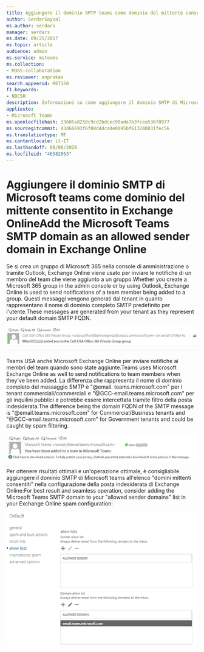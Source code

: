```yaml
---
title: Aggiungere il dominio SMTP teams come dominio del mittente consentito in Exchange Online
author: SerdarSoysal
ms.author: serdars
manager: serdars
ms.date: 09/25/2017
ms.topic: article
audience: admin
ms.service: msteams
ms.collection:
- M365-collaboration
ms.reviewer: anprakas
search.appverid: MET150
f1.keywords:
- NOCSH
description: Informazioni su come aggiungere il dominio SMTP di Microsoft teams come dominio del mittente consentito in Exchange Online per inviare notifiche ai membri del team.
appliesto:
- Microsoft Teams
ms.openlocfilehash: 33605a8250c9cd2bdcec90ade7b3fcea536f8977
ms.sourcegitcommit: 43d66693f6f08d4dcade0095bf613240031fec56
ms.translationtype: MT
ms.contentlocale: it-IT
ms.lasthandoff: 08/06/2020
ms.locfileid: "46582053"
---
```

<a name="add-the-microsoft-teams-smtp-domain-as-an-allowed-sender-domain-in-exchange-online"></a><span data-ttu-id="71fe2-103">Aggiungere il dominio SMTP di Microsoft teams come dominio del mittente consentito in Exchange Online</span><span class="sxs-lookup"><span data-stu-id="71fe2-103">Add the Microsoft Teams SMTP domain as an allowed sender domain in Exchange Online</span></span> 
=============================================================================

<span data-ttu-id="71fe2-104">Se si crea un gruppo di Microsoft 365 nella console di amministrazione o tramite Outlook, Exchange Online viene usato per inviare le notifiche di un membro del team che viene aggiunto a un gruppo.</span><span class="sxs-lookup"><span data-stu-id="71fe2-104">Whether you create a Microsoft 365 group in the admin console or by using Outlook, Exchange Online is used to send notifications of a team member being added to a group.</span></span> <span data-ttu-id="71fe2-105">Questi messaggi vengono generati dal tenant in quanto rappresentano il nome di dominio completo SMTP predefinito per l'utente.</span><span class="sxs-lookup"><span data-stu-id="71fe2-105">These messages are generated from your tenant as they represent your default domain SMTP FQDN.</span></span>

![Screenshot dell'intestazione di un messaggio che mostra l'aggiunta di un utente a un gruppo.](media/Add_the_Microsoft_Teams_SMTP_domain_as_an_accepted_domain_in_Exchange_Online_image1.jpg)

<span data-ttu-id="71fe2-107">Teams USA anche Microsoft Exchange Online per inviare notifiche ai membri del team quando sono state aggiunte.</span><span class="sxs-lookup"><span data-stu-id="71fe2-107">Teams uses Microsoft Exchange Online as well to send notifications to team members when they've been added.</span></span> <span data-ttu-id="71fe2-108">La differenza che rappresenta il nome di dominio completo del messaggio SMTP è "@email. teams.microsoft.com" per i tenant commerciali/commerciali e "@GCC-email.teams.microsoft.com" per gli inquilini pubblici e potrebbe essere intercettata tramite filtro della posta indesiderata.</span><span class="sxs-lookup"><span data-stu-id="71fe2-108">The difference being the domain FQDN of the SMTP message is "@email.teams.microsoft.com" for Commercial/Business tenants and "@GCC-email.teams.microsoft.com" for Government tenants and could be caught by spam filtering.</span></span>

![Screenshot dell'intestazione di un messaggio che mostra l'aggiunta di un utente a un gruppo.](media/Add_the_Microsoft_Teams_SMTP_domain_as_an_accepted_domain_in_Exchange_Online_image2.jpg)

<span data-ttu-id="71fe2-110">Per ottenere risultati ottimali e un'operazione ottimale, è consigliabile aggiungere il dominio SMTP di Microsoft teams all'elenco "domini mittenti consentiti" nella configurazione della posta indesiderata di Exchange Online:</span><span class="sxs-lookup"><span data-stu-id="71fe2-110">For best result and seamless operation, consider adding the Microsoft Teams SMTP domain to your "allowed sender domains" list in your Exchange Online spam configuration:</span></span>

![Screenshot della sezione Consenti elenchi di impostazioni di configurazione della posta indesiderata](media/Add_the_Microsoft_Teams_SMTP_domain_as_an_accepted_domain_in_Exchange_Online_image3.png)
